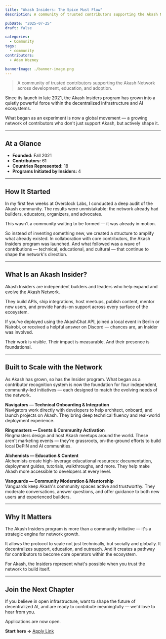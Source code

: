 ```yaml
---
title: "Akash Insiders: The Spice Must Flow"
description: A community of trusted contributors supporting the Akash Network across development, education, and adoption.

pubDate: "2025-07-25"
draft: false

categories:
  - Community
tags:
  - community
contributors:
  - Adam Wozney

bannerImage: ./banner-image.png
---
```


> A community of trusted contributors supporting the Akash Network across development, education, and adoption.

Since its launch in late 2021, the Akash Insiders program has grown into a quietly powerful force within the decentralized infrastructure and AI ecosystems.

What began as an experiment is now a global movement — a growing network of contributors who don't just support Akash, but actively shape it.

---

## At a Glance

- **Founded:** Fall 2021
- **Contributors:** 61
- **Countries Represented:** 18
- **Programs Initiated by Insiders:** 4

---

## How It Started

In my first few weeks at Overclock Labs, I conducted a deep audit of the Akash community. The results were unmistakable: the network already had builders, educators, organizers, and advocates.

This wasn't a community waiting to be formed — it was already in motion.

So instead of inventing something new, we created a structure to amplify what already existed. In collaboration with core contributors, the Akash Insiders program was launched. And what followed was a wave of contributions — technical, educational, and cultural — that continue to shape the network's direction.

---

## What Is an Akash Insider?

Akash Insiders are independent builders and leaders who help expand and evolve the Akash Network.

They build APIs, ship integrations, host meetups, publish content, mentor new users, and provide hands-on support across every surface of the ecosystem.

If you've deployed using the AkashChat API, joined a local event in Berlin or Nairobi, or received a helpful answer on Discord — chances are, an Insider was involved.

Their work is visible. Their impact is measurable. And their presence is foundational.

---

## Built to Scale with the Network

As Akash has grown, so has the Insider program. What began as a contributor recognition system is now the foundation for four independent, community-led initiatives — each designed to match the evolving needs of the network.

**Navigators — Technical Onboarding & Integration**  
Navigators work directly with developers to help architect, onboard, and launch projects on Akash. They bring deep technical fluency and real-world deployment experience.

**Ringmasters — Events & Community Activation**  
Ringmasters design and host Akash meetups around the world. These aren't marketing events — they're grassroots, on-the-ground efforts to build local DePIN and AI communities.

**Alchemists — Education & Content**  
Alchemists create high-leverage educational resources: documentation, deployment guides, tutorials, walkthroughs, and more. They help make Akash more accessible to developers at every level.

**Vanguards — Community Moderation & Mentorship**  
Vanguards keep Akash's community spaces active and trustworthy. They moderate conversations, answer questions, and offer guidance to both new users and experienced builders.

---

## Why It Matters

The Akash Insiders program is more than a community initiative — it's a strategic engine for network growth.

It allows the protocol to scale not just technically, but socially and globally. It decentralizes support, education, and outreach. And it creates a pathway for contributors to become core operators within the ecosystem.

For Akash, the Insiders represent what's possible when you trust the network to build itself.

---

## Join the Next Chapter

If you believe in open infrastructure, want to shape the future of decentralized AI, and are ready to contribute meaningfully — we'd love to hear from you.

Applications are now open.

**Start here →** [Apply Link](/community/akash-insiders/)
